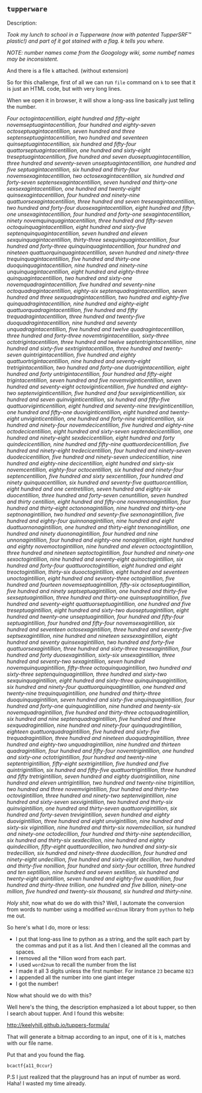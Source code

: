 ## `tupperware`
Description:

_Took my lunch to school in a Tupperware (now with patented TupperSRF™ plastic!) and part of it got stained with a flag. k tells you where._

_NOTE: number names come from the Googology wiki, some numbef names may be inconsistent._

And there is a file `k` attached. (without extension)

So for this challenge, first of all we can run `file` command on `k` to see that it is just an HTML code, but with very long lines.

When we open it in browser, it will show a long-ass line basically just telling the number.

_Four octogintacentillion, eight hundred and fifty-eight novemseptuagintacentillion, four hundred and eighty-seven octoseptuagintacentillion, seven hundred and three septenseptuagintacentillion, two hundred and seventeen quinseptuagintacentillion, six hundred and fifty-four quattorseptuagintacentillion, one hundred and sixty-eight treseptuagintacentillion, five hundred and seven duoseptuagintacentillion, three hundred and seventy-seven unseptuagintacentillion, one hundred and five septuagintacentillion, six hundred and thirty-four novemsexagintacentillion, two octosexagintacentillion, six hundred and forty-seven septensexagintacentillion, seven hundred and thirty-one sexsexagintacentillion, one hundred and twenty-eight quinsexagintacentillion, four hundred and ninety-nine quattuorsexagintacentillion, three hundred and seven tresexagintacentillion, two hundred and forty-four duosexagintacentillion, eight hundred and fifty-one unsexagintacentillion, four hundred and forty-one sexagintacentillion, ninety novemquinquagintacentillion, three hundred and fifty-seven octoquinquagintacentillion, eight hundred and sixty-five septenquinquagintacentillion, seven hundred and eleven sexquinquagintacentillion, thirty-three sexquinquagintacentillion, four hundred and forty-three quinquinquagintacentillion, four hundred and nineteen quattuorquinquagintacentillion, seven hundred and ninety-three trequinquagintacentillion, five hundred and thirty-one duoquinquagintacentillion, nine hundred and ninety-nine unquinquagintacentillion, eight hundred and eighty-three quinquagintacentillion, two hundred and sixty-one novemquadragintacentillion, five hundred and seventy-nine octoquadragintacentillion, eighty-six septenquadragintacentillion, seven hundred and three sexquadragintacentillion, two hundred and eighty-five quinquadragintacentillion, nine hundred and eighty-eight quattuorquadragintacentillion, five hundred and fifty trequadragintacentillion, three hundred and twenty-five duoquadragintacentillion, nine hundred and seventy unquadragintacentillion, five hundred and twelve quadragintacentillion, three hundred and forty-three novemtrigintacentillion, sixty-three octotrigintacentillion, three hundred and twelve septentrigintacentillion, nine hundred and sixty-five sextrigintacentillion, three hundred and twenty-seven quintrigintacentillion, five hundred and eighty quattuortrigintacentillion, nine hundred and seventy-eight tretrigintacentillion, two hundred and forty-one duotrigintacentillion, eight hundred and forty untrigintacentillion, four hundred and fifty-eight trigintacentillion, seven hundred and five novemviginticentillion, seven hundred and seventy-eight octoviginticentillion, five hundred and eighty-two septenviginticentillion, five hundred and four sexviginticentillion, six hundred and seven quinviginticentillion, six hundred and fifty-five quattuorviginticentillion, eight hundred and seventy-nine treviginticentillion, one hundred and fifty-one duoviginticentillion, eight hundred and twenty-eight unviginticentillion, one hundred and forty-nine viginticentillion, six hundred and ninety-four novemdecicentillion, five hundred and eighty-nine octodecicentillion, eight hundred and sixty-seven septendecicentillion, one hundred and ninety-eight sexdecicentillion, eight hundred and forty quindecicentillion, nine hundred and fifty-nine quattuordecicentillion, five hundred and ninety-eight tredecicentillion, four hundred and ninety-seven duodecicentillion, five hundred and ninety-seven undecicentillion, nine hundred and eighty-nine decicentillion, eight hundred and sixty-six novemcentillion, eighty-four octocentillion, six hundred and ninety-four septencentillion, five hundred and sixty sexcentillion, four hundred and ninety quinquacentillion, six hundred and seventy-five quattuorcentillion, eight hundred and one centretillion, seven hundred and eighty-six duocentillion, three hundred and forty-seven cenuntillion, seven hundred and thirty centillion, eight hundred and fifty-one novemnonagintillion, four hundred and thirty-eight octononagintillion, nine hundred and thirty-one septnonagintillion, two hundred and seventy-five sexnonagintillion, five hundred and eighty-four quinnonagintillion, nine hundred and eight duattuornonagintillion, one hundred and thirty-eight trenonagintillion, one hundred and ninety duononagintillion, four hundred and nine unnonagintillion, four hundred and eighty-one nonagintillion, eight hundred and eighty novemoctogintillion, nine hundred and eleven octooctogintillion, three hundred and nineteen septoctogintillion, four hundred and ninety-one sexoctogintillion, nine hundred and seventy-eight quinoctogintillion, six hundred and forty-four quattuoroctogintillion, eight hundred and eight treoctogintillion, thirty-six duooctogintillion, eight hundred and seventeen unoctogintillion, eight hundred and seventy-three octogintillion, five hundred and fourteen novemseptuagintillion, fifty-six octoseptuagintillion, five hundred and ninety septseptuagintillion, one hundred and thirty-five sexseptuagintillion, three hundred and thirty-one quinseptuagintillion, five hundred and seventy-eight quattuorseptuagintillion, one hundred and five treseptuagintillion, eight hundred and sixty-two duoseptuagintillion, eight hundred and twenty-one unseptuagintillion, four hundred and fifty-four septuagintillion, four hundred and fifty-four novemsexagintillion, six hundred and seventeen octosexagintillion, three hundred and seventy-five septsexagintillion, nine hundred and nineteen sexsexagintillion, eight hundred and seventy quinsexagintillion, two hundred and forty-five quattuorsexagintillion, three hundred and sixty-three tresexagintillion, four hundred and forty duosexagintillion, sixty-six unsexagintillion, three hundred and seventy-two sexagintillion, seven hundred novemquinquagintillion, fifty-three octoquinquagintillion, two hundred and sixty-three septenquinquagintillion, three hundred and sixty-two sexquinquagintillion, eight hundred and sixty-three quinquinquagintillion, six hundred and ninety-four quattuorquinquagintillion, one hundred and twenty-nine trequinquagintillion, one hundred and thirty-three duoquinquagintillion, seven hundred and sixty-five unquinquagintillion, four hundred and forty-one quinquagintillion, nine hundred and twenty-six novemquadragintillion, five hundred and thirty-three octoquadragintillion, six hundred and nine septenquadragintillion, five hundred and three sexquadragintillion, nine hundred and ninety-four quinquadragintillion, eighteen  quattuorquadragintillion, five hundred and sixty-five trequadragintillion, three hundred and nineteen duoquadragintillion, three hundred and eighty-two unquadragintillion, nine hundred and thirteen quadragintillion, four hundred and fifty-four novemtrigintillion, one hundred and sixty-one octotrigintillion, four hundred and twenty-nine septentrigintillion, fifty-eight sextrigintillion, five hundred and five quintrigintillion, six hundred and fifty-five quattuortrigintillion, three hundred and fifty tretrigintillion, seven hundred and eighty duotrigintillion, nine hundred and eleven untrigintillion, two hundred and twenty-nine trigintillion, two hundred and three novemvigintillion, four hundred and thirty-two octovigintillion, three hundred and ninety-two septenvigintillion, nine hundred and sixty-seven sexvigintillion, two hundred and thirty-six quinvigintillion, one hundred and thirty-seven quattuorvigintillion, six hundred and forty-seven trevigintillion, seven hundred and eighty duovigintillion, three hundred and eight unvigintillion, nine hundred and sixty-six vigintillion, nine hundred and thirty-six novemdecillion, six hundred and ninety-one octodecillion, four hundred and thirty-nine septendecillion, six hundred and thirty-six sexdecillion, nine hundred and eighty quindecillion, fifty-eight quattuordecillion, two hundred and sixty-six tredecillion, six hundred and ninety-three duodecillion, four hundred and ninety-eight undecillion, five hundred and sixty-eight decillion, two hundred and thirty-five nonillion, four hundred and sixty-four octillion, three hundred and ten septillion, nine hundred and seven sextillion, six hundred and twenty-eight quintillion, seven hundred and eighty-five quadrillion, four hundred and thirty-three trillion, one hundred and five billion, ninety-one million, five hundred and twenty-six thousand, six hundred and thirty-nine._


*Holy shit*, now what do we do with this? Well, I automate the conversion from words to number using a modified `word2num` library from `python` to help me out.

So here's what I do, more or less:
- I put that long-ass line to python as a string, and the split each part by the commas and put it as a list. And then I cleaned all the commas and spaces.
- I removed all the *illion word from each part.
- I used `word2num` to recall the number from the list
- I made it all 3 digits unless the first number. For instance `23` became `023`
- I appended all the number into one giant integer
- I got the number!

Now what should we do with this?

Well here's the thing, the description emphasized a lot about tupper, so then I search about tupper. And I found this website:

http://keelyhill.github.io/tuppers-formula/

That will generate a bitmap according to an input, one of it is `k`, matches with our file name.

Put that and you found the flag.

`bcactf{a11_0ccur}`

P.S I just realized that the playground has an input of number as word. Haha! I wasted my time already.
